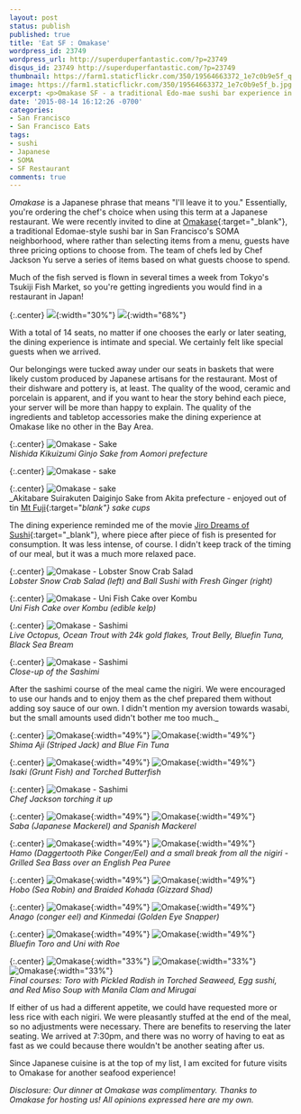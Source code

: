 ```yaml
---
layout: post
status: publish
published: true
title: 'Eat SF : Omakase'
wordpress_id: 23749
wordpress_url: http://superduperfantastic.com/?p=23749
disqus_id: 23749 http://superduperfantastic.com/?p=23749
thumbnail: https://farm1.staticflickr.com/350/19564663372_1e7c0b9e5f_q.jpg
image: https://farm1.staticflickr.com/350/19564663372_1e7c0b9e5f_b.jpg
excerpt: <p>Omakase SF - a traditional Edo-mae sushi bar experience in San Francisco's SOMA neighborhood with fresh fish flown in from Japan several times a week.</p>
date: '2015-08-14 16:12:26 -0700'
categories: 
- San Francisco
- San Francisco Eats
tags:
- sushi
- Japanese
- SOMA
- SF Restaurant
comments: true
---
```

_Omakase_ is a Japanese phrase that means "I'll leave it to you." Essentially, you're ordering the chef's choice when using this term at a Japanese restaurant. We were recently invited to dine at [Omakase](http://omakasesf.com/){:target="_blank"}, a traditional Edomae-style sushi bar in San Francisco's SOMA neighborhood, where rather than selecting items from a menu, guests have three pricing options to choose from. The team of chefs led by Chef Jackson Yu serve a series of items based on what guests choose to spend.

Much of the fish served is flown in several times a week from Tokyo's Tsukiji Fish Market, so you're getting ingredients you would find in a restaurant in Japan!

{:.center}
![](https://farm1.staticflickr.com/512/18950457923_c3edf83aee.jpg){:width="30%"} ![](https://farm1.staticflickr.com/299/19385002699_f5fbee385f.jpg){:width="68%"}

With a total of 14 seats, no matter if one chooses the early or later seating, the dining experience is intimate and special. We certainly felt like special guests when we arrived.

Our belongings were tucked away under our seats in baskets that were likely custom produced by Japanese artisans for the restaurant. Most of their dishware and pottery is, at least. The quality of the wood, ceramic and porcelain is apparent, and if you want to hear the story behind each piece, your server will be more than happy to explain. The quality of the ingredients and tabletop accessories make the dining experience at Omakase like no other in the Bay Area.

{:.center}
![Omakase - Sake](https://farm1.staticflickr.com/496/19384832739_11b045c3f3_b.jpg)  
_Nishida Kikuizumi Ginjo Sake from Aomori prefecture_

{:.center}
![Omakase - sake](https://farm1.staticflickr.com/451/19575838611_1a28553ca6_b.jpg) 

{:.center}
![Omakase - sake](https://farm1.staticflickr.com/375/18950590643_55be591883_b.jpg)  
_Akitabare Suirakuten Daiginjo Sake from Akita prefecture - enjoyed out of tin [Mt Fuji](http://www.shopnousaku.com/shop/item_detail?category_id=420382&item_id=1072873){:target="_blank"} sake cups_

The dining experience reminded me of the movie [Jiro Dreams of Sushi](http://www.magpictures.com/jirodreamsofsushi/){:target="_blank"}, where piece after piece of fish is presented for consumption. It was less intense, of course. I didn't keep track of the timing of our meal, but it was a much more relaxed pace.

{:.center}
![Omakase - Lobster Snow Crab Salad](https://farm4.staticflickr.com/3756/19571365465_4fdaea069a_b.jpg)   
_Lobster Snow Crab Salad (left) and Ball Sushi with Fresh Ginger (right)_

{:.center}
![Omakase - Uni Fish Cake over Kombu](https://farm1.staticflickr.com/351/19571370955_257ba7ec07_b.jpg)  
_Uni Fish Cake over Kombu (edible kelp)_

{:.center}
![Omakase - Sashimi](https://farm1.staticflickr.com/319/19384849599_a63ced4815_b.jpg)  
_Live Octopus, Ocean Trout with 24k gold flakes, Trout Belly, Bluefin Tuna, Black Sea Bream_

{:.center}
![Omakase - Sashimi](https://farm1.staticflickr.com/262/19383440398_05515b76af_b.jpg)  
_Close-up of the Sashimi_

After the sashimi course of the meal came the nigiri. We were encouraged to use our hands and to enjoy them as the chef prepared them without adding soy sauce of our own. I didn't mention my aversion towards wasabi, but the small amounts used didn't bother me too much._

{:.center}
![Omakase](https://farm1.staticflickr.com/401/18948846024_be866d1497.jpg){:width="49%"} ![Omakase](https://farm1.staticflickr.com/551/19383452368_4e0b5e5008.jpg){:width="49%"}  
_Shima Aji (Striped Jack) and Blue Fin Tuna_

{:.center}
![Omakase](https://farm4.staticflickr.com/3764/18950495063_2b69b340fa.jpg){:width="49%"} ![Omakase](https://farm1.staticflickr.com/266/19571418475_f2bb805e53.jpg){:width="49%"}  
_Isaki (Grunt Fish) and Torched Butterfish_

{:.center}
![Omakase - Sashimi](https://farm4.staticflickr.com/3706/18950511313_04443192cd_b.jpg)  
_Chef Jackson torching it up_

{:.center}
![Omakase](https://farm1.staticflickr.com/258/19575731521_8082b4d084.jpg){:width="49%"} ![Omakase](https://farm1.staticflickr.com/525/19564590332_28f4a01bfb.jpg){:width="49%"}  
_Saba (Japanese Mackerel) and Spanish Mackerel_

{:.center}
![Omakase](https://farm1.staticflickr.com/532/18948895064_98723bf1a8.jpg){:width="49%"} ![Omakase](https://farm1.staticflickr.com/495/19564613682_9b6ab8633c.jpg){:width="49%"}  
_Hamo (Daggertooth Pike Conger/Eel) and a small break from all the nigiri - Grilled Sea Bass over an English Pea Puree_

{:.center}
![Omakase](https://farm1.staticflickr.com/311/19545308436_c9748f34e0.jpg){:width="49%"} ![Omakase](https://farm1.staticflickr.com/384/19383526298_8a109eba07.jpg){:width="49%"}  
_Hobo (Sea Robin) and Braided Kohada (Gizzard Shad)_

{:.center}
![Omakase](https://farm1.staticflickr.com/320/18948931614_0a60ba579d.jpg){:width="49%"} ![Omakase](https://farm1.staticflickr.com/303/19571480025_314a02e68a.jpg){:width="49%"}  
_Anago (conger eel) and Kinmedai (Golden Eye Snapper)_

{:.center}
![Omakase](https://farm4.staticflickr.com/3712/19571483945_432d916c3b.jpg){:width="49%"} ![Omakase](https://farm1.staticflickr.com/350/19564663372_1e7c0b9e5f.jpg){:width="49%"}  
_Bluefin Toro and Uni with Roe_

{:.center}
![Omakase](https://farm1.staticflickr.com/308/19384969429_8d64fba40b_n.jpg){:width="33%"} ![Omakase](https://farm4.staticflickr.com/3784/18950610103_65dddbec8c_n.jpg){:width="33%"} ![Omakase](https://farm4.staticflickr.com/3727/19384979309_1ca1553d78_n.jpg){:width="33%"}  
_Final courses: Toro with Pickled Radish in Torched Seaweed, Egg sushi, and Red Miso Soup with Manila Clam and Mirugai_

If either of us had a different appetite, we could have requested more or less rice with each nigiri. We were pleasantly stuffed at the end of the meal, so no adjustments were necessary. There are benefits to reserving the later seating. We arrived at 7:30pm, and there was no worry of having to eat as fast as we could because there wouldn't be another seating after us.

Since Japanese cuisine is at the top of my list, I am excited for future visits to Omakase for another seafood experience!

_Disclosure: Our dinner at Omakase was complimentary. Thanks to Omakase for hosting us! All opinions expressed here are my own._